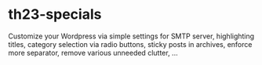 # th23-specials
Customize your Wordpress via simple settings for SMTP server, highlighting titles, category selection via radio buttons, sticky posts in archives, enforce more separator, remove various unneeded clutter, ...
